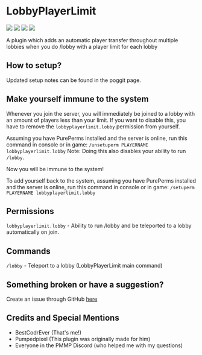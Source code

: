 # LobbyPlayerLimit

[![](https://poggit.pmmp.io/shield.state/LobbyPlayerLimit)](https://poggit.pmmp.io/p/LobbyPlayerLimit)
[![](https://poggit.pmmp.io/shield.api/LobbyPlayerLimit)](https://poggit.pmmp.io/p/LobbyPlayerLimit)
[![](https://poggit.pmmp.io/shield.dl.total/LobbyPlayerLimit)](https://poggit.pmmp.io/p/LobbyPlayerLimit)
[![](https://poggit.pmmp.io/shield.dl/LobbyPlayerLimit)](https://poggit.pmmp.io/p/LobbyPlayerLimit)

A plugin which adds an automatic player transfer throughout multiple lobbies when you do /lobby with a player limit for each lobby

## How to setup?
Updated setup notes can be found in the poggit page.

## Make yourself immune to the system
Whenever you join the server, you will immediately be joined to a lobby with an amount of players less than your limit. If you want to disable this, you have to remove the `lobbyplayerlimit.lobby` permission from yourself. 

Assuming you have PurePerms installed and the server is online, run this command in console or in game:
`/unsetuperm PLAYERNAME lobbyplayerlimit.lobby`
Note: Doing this also disables your ability to run `/lobby`.

Now you will be immune to the system!

To add yourself back to the system, assuming you have PurePerms installed and the server is online, run this command in console or in game:
`/setuperm PLAYERNAME lobbyplayerlimit.lobby`

## Permissions

`lobbyplayerlimit.lobby` - Ability to run /lobby and be teleported to a lobby automatically on join.

## Commands

`/lobby` - Teleport to a lobby (LobbyPlayerLimit main command)

## Something broken or have a suggestion?
Create an issue through GitHub [here](https://github.com/BestCodrEver/LobbyPlayerLimit/issues/new)

## Credits and Special Mentions
- BestCodrEver (That's me!)
- Pumpedpixel (This plugin was originally made for him)
- Everyone in the PMMP Discord (who helped me with my questions)
